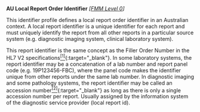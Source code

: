 **AU Local Report Order Identifier**  *[[FMM Level 0](guidance.html)]*

This identifier profile defines a local report order identifier in an Australian context. A local report identifier is a unique identifier for each report and must uniquely identify the report from all other reports in a particular source system (e.g. diagnostic imaging system, clinical laboratory system).

This report identifier is the same concept as the Filler Order Number in the HL7 V2 specifications[<sup>[1]</sup>](https://confluence.hl7australia.com/display/OOADRM20181/5+Observation+Ordering#id-5ObservationOrdering-5.4.1.3ORC-3Fillerordernumber(EI)00217){:target="_blank"}. In some laboratory systems, the report identifier may be a concatenation of a lab number and report panel code (e.g. 19P123456-FBC), where the panel code makes the identifier unique from other reports under the same lab number. In diagnostic imaging and some pathology systems, the report identifier may be called an accession number[<sup>[2]</sup>](http://ns.electronichealth.net.au/id/hpio-scoped/accessionnumber/1.0/index.html){:target="_blank"} as long as there is only a single accession number per report. Usually assigned by the information system of the diagnostic service provider (local report id).